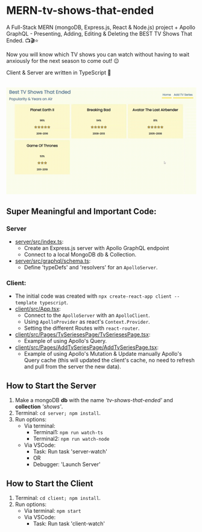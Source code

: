 # MERN-tv-shows-that-ended
A Full-Stack MERN (mongoDB, Express.js, React & Node.js) project + Apollo GraphQL - Presenting, Adding, Editing & Deleting the BEST TV Shows That Ended. 📺🎬⭐

Now you will know which TV shows you can watch without having to wait anxiously for the next season to come out! 😉

Client & Server are written in TypeScript 🚀
<br>
<br>

![Demo of 'MERN-tv-shows-that-ended' Project](/MERN-Best-TV-Shows-that-Ended.gif)

## Super Meaningful and Important Code:
### Server
- [server/src/index.ts](server/src/index.ts):
    - Create an Express.js server with Apollo GraphQL endpoint
    - Connect to a local MongoDB db & Collection.
- [server/src/graphql/schema.ts](server/src/graphql/schema.ts):
    - Define 'typeDefs' and 'resolvers' for an `ApolloServer`.

### Client:
- The initial code was created with ```npx create-react-app client --template typescript```.
- [client/src/App.tsx](client/src/App.tsx):
    - Connect to the `ApolloServer` with an `ApolloClient`.
    - Using `ApolloProvider` as react's `Context.Provider`.
    - Setting the different Routes with `react-router`.
- [client/src/Pages/TvSeriesesPage/TvSeriesesPage.tsx](client/src/Pages/TvSeriesesPage/TvSeriesesPage.tsx):
    - Example of using Apollo's Query.
- [client/src/Pages/AddTvSeriesPage/AddTvSeriesPage.tsx](client/src/Pages/AddTvSeriesPage/AddTvSeriesPage.tsx):
    - Example of using Apollo's Mutation & Update manually Apollo's Query cache (this will updated the client's cache, no need to refresh and pull from the server the new data).

## How to Start the Server
1. Make a mongoDB **db** with the name *'tv-shows-that-ended'* and **collection** *'shows'*.
2. Terminal: ```cd server; npm install```.
3. Run options:
    - Via terminal:
        - Terminal1: ```npm run watch-ts```
        - Terminal2: ```npm run watch-node```
    - Via VSCode:
        - Task: Run task 'server-watch'
        - OR
        - Debugger: 'Launch Server'

## How to Start the Client
1. Terminal: ```cd client; npm install```.
2. Run options:
    - Via terminal: ```npm start```
    - Via VSCode:
        - Task: Run task 'client-watch'
